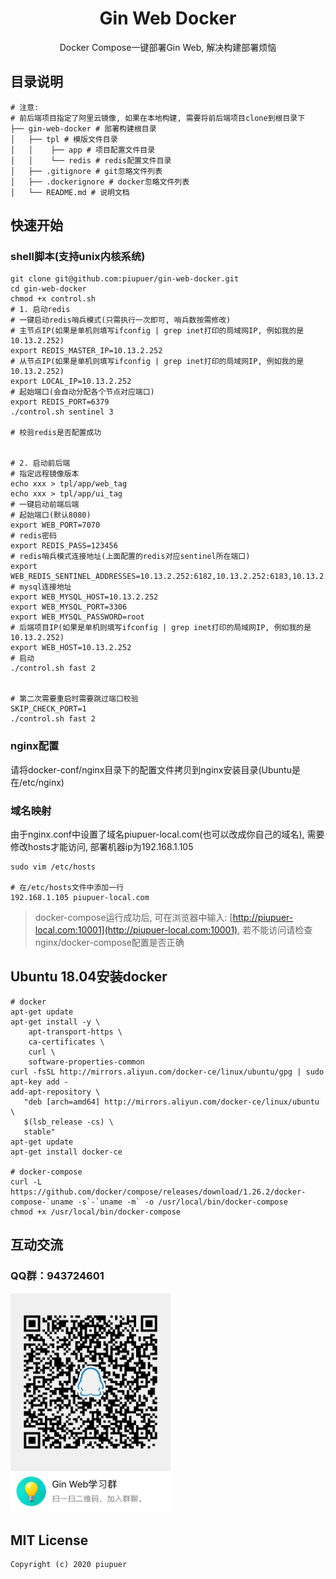 <h1 align="center">Gin Web Docker</h1>

<div align="center">
Docker Compose一键部署Gin Web, 解决构建部署烦恼
</div>

## 目录说明
```
# 注意: 
# 前后端项目指定了阿里云镜像, 如果在本地构建, 需要将前后端项目clone到根目录下
├── gin-web-docker # 部署构建根目录
│   ├── tpl # 模版文件目录
│   │    ├── app # 项目配置文件目录
│   │    └── redis # redis配置文件目录
│   ├── .gitignore # git忽略文件列表
│   ├── .dockerignore # docker忽略文件列表
│   └── README.md # 说明文档

```

## 快速开始

### shell脚本(支持unix内核系统)

```
git clone git@github.com:piupuer/gin-web-docker.git
cd gin-web-docker
chmod +x control.sh
# 1. 启动redis
# 一键启动redis哨兵模式(只需执行一次即可, 哨兵数按需修改)
# 主节点IP(如果是单机则填写ifconfig | grep inet打印的局域网IP, 例如我的是10.13.2.252)
export REDIS_MASTER_IP=10.13.2.252
# 从节点IP(如果是单机则填写ifconfig | grep inet打印的局域网IP, 例如我的是10.13.2.252)
export LOCAL_IP=10.13.2.252
# 起始端口(会自动分配各个节点对应端口)
export REDIS_PORT=6379
./control.sh sentinel 3

# 校验redis是否配置成功


# 2. 启动前后端 
# 指定远程镜像版本
echo xxx > tpl/app/web_tag
echo xxx > tpl/app/ui_tag
# 一键启动前端后端
# 起始端口(默认8080)
export WEB_PORT=7070
# redis密码
export REDIS_PASS=123456
# redis哨兵模式连接地址(上面配置的redis对应sentinel所在端口)
export WEB_REDIS_SENTINEL_ADDRESSES=10.13.2.252:6182,10.13.2.252:6183,10.13.2.252:6184
# mysql连接地址
export WEB_MYSQL_HOST=10.13.2.252
export WEB_MYSQL_PORT=3306
export WEB_MYSQL_PASSWORD=root
# 后端项目IP(如果是单机则填写ifconfig | grep inet打印的局域网IP, 例如我的是10.13.2.252)
export WEB_HOST=10.13.2.252
# 启动
./control.sh fast 2


# 第二次需要重启时需要跳过端口校验
SKIP_CHECK_PORT=1
./control.sh fast 2
```

### nginx配置

请将docker-conf/nginx目录下的配置文件拷贝到nginx安装目录(Ubuntu是在/etc/nginx)

### 域名映射

由于nginx.conf中设置了域名piupuer-local.com(也可以改成你自己的域名), 需要修改hosts才能访问, 部署机器ip为192.168.1.105

```
sudo vim /etc/hosts

# 在/etc/hosts文件中添加一行
192.168.1.105 piupuer-local.com
```

> docker-compose运行成功后, 可在浏览器中输入: [http://piupuer-local.com:10001](http://piupuer-local.com:10001), 若不能访问请检查nginx/docker-compose配置是否正确


## Ubuntu 18.04安装docker
```shell
# docker
apt-get update
apt-get install -y \
    apt-transport-https \
    ca-certificates \
    curl \
    software-properties-common
curl -fsSL http://mirrors.aliyun.com/docker-ce/linux/ubuntu/gpg | sudo apt-key add -
add-apt-repository \
   "deb [arch=amd64] http://mirrors.aliyun.com/docker-ce/linux/ubuntu \
   $(lsb_release -cs) \
   stable"
apt-get update
apt-get install docker-ce

# docker-compose
curl -L https://github.com/docker/compose/releases/download/1.26.2/docker-compose-`uname -s`-`uname -m` -o /usr/local/bin/docker-compose
chmod +x /usr/local/bin/docker-compose
```


## 互动交流

### QQ群：943724601

<img src="https://github.com/piupuer/gin-web-images/blob/master/contact/qq_group.jpeg?raw=true" width="256" alt="QQ群" />

## MIT License

    Copyright (c) 2020 piupuer
